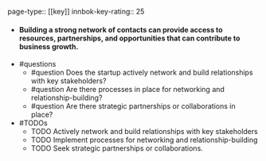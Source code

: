 page-type:: [[key]]
innbok-key-rating:: 25
- #### Building a strong network of contacts can provide access to resources, partnerships, and opportunities that can contribute to business growth.
- #questions
  - #question Does the startup actively network and build relationships with key stakeholders?
  - #question Are there processes in place for networking and relationship-building?
  - #question Are there strategic partnerships or collaborations in place?
- #TODOs
  - TODO Actively network and build relationships with key stakeholders
  - TODO  Implement processes for networking and relationship-building
  - TODO  Seek strategic partnerships or collaborations.



